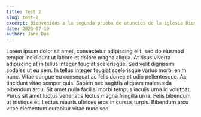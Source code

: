 ```yaml
---
title: Test 2
slug: test-2
excerpt: Bienvenidos a la segunda prueba de anuncios de la iglesia Dios Proveera! Jesús VIVE!!! 
date: 2023-07-19
author: Jane Doe
---
```


Lorem ipsum dolor sit amet, consectetur adipiscing elit, sed do eiusmod tempor incididunt ut labore et dolore magna aliqua. At risus viverra adipiscing at in tellus integer feugiat scelerisque. Sed velit dignissim sodales ut eu sem. In tellus integer feugiat scelerisque varius morbi enim nunc. Vitae congue eu consequat ac felis donec et odio pellentesque. Ac tincidunt vitae semper quis. Sapien nec sagittis aliquam malesuada bibendum arcu. Sit amet nulla facilisi morbi tempus iaculis urna id volutpat. Purus sit amet luctus venenatis lectus magna fringilla urna. Felis bibendum ut tristique et. Lectus mauris ultrices eros in cursus turpis. Bibendum arcu vitae elementum curabitur vitae nunc sed.
